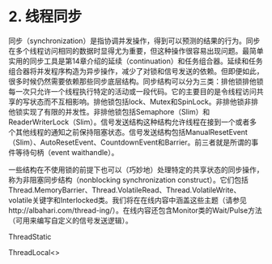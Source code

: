 # 2. 线程同步

同步（synchronization）是指协调并发操作，得到可以预测的结果的行为。同步在多个线程访问相同的数据时显得尤为重要，但这种操作很容易出现问题。最简单实用的同步工具是第14章介绍的延续（continuation）和任务组合器。延续和任务组合器将并发程序构造为异步操作，减少了对锁和信号发送的依赖。但即便如此，很多时候仍然需要依赖那些同步底层结构。同步结构可以分为三类：排他锁排他锁每一次只允许一个线程执行特定的活动或一段代码。它的主要目的是令线程访问共享的写状态而不互相影响。排他锁包括lock、Mutex和SpinLock。非排他锁非排他锁实现了有限的并发性。非排他锁包括Semaphore（Slim）和ReaderWriterLock（Slim）。信号发送结构这种结构允许线程在接到一个或者多个其他线程的通知之前保持阻塞状态。信号发送结构包括ManualResetEvent（Slim）、AutoResetEvent、CountdownEvent和Barrier。前三者就是所谓的事件等待句柄（event waithandle）。

一些结构在不使用锁的前提下也可以（巧妙地）处理特定的共享状态的同步操作，称为非阻塞同步结构（nonblocking synchronization construct）。它们包括Thread.MemoryBarrier、Thread.VolatileRead、Thread.VolatileWrite、volatile关键字和Interlocked类。我们将在在线内容中涵盖这些主题（请参见http://albahari.com/thread-ing/）。在线内容还包含Monitor类的Wait/Pulse方法（可用来编写自定义的信号发送逻辑）。



ThreadStatic

ThreadLocal<>
